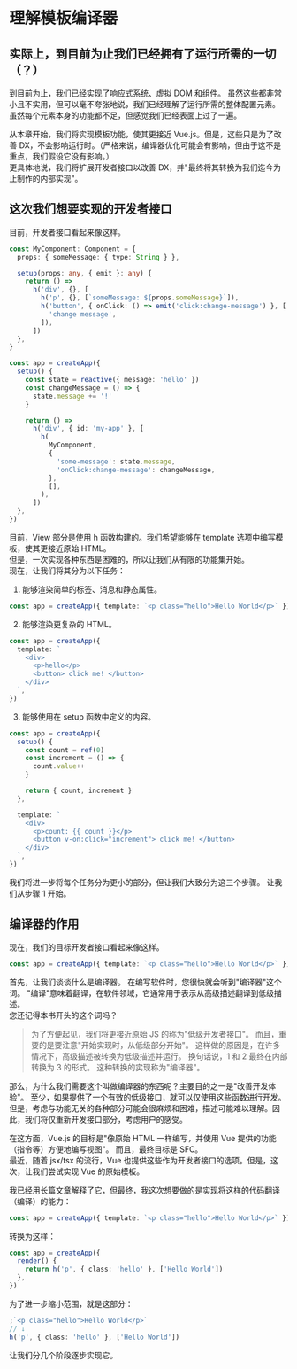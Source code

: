 # 理解模板编译器

## 实际上，到目前为止我们已经拥有了运行所需的一切（？）

到目前为止，我们已经实现了响应式系统、虚拟 DOM 和组件。
虽然这些都非常小且不实用，但可以毫不夸张地说，我们已经理解了运行所需的整体配置元素。
虽然每个元素本身的功能都不足，但感觉我们已经表面上过了一遍。

从本章开始，我们将实现模板功能，使其更接近 Vue.js。但是，这些只是为了改善 DX，不会影响运行时。（严格来说，编译器优化可能会有影响，但由于这不是重点，我们假设它没有影响。）\
更具体地说，我们将扩展开发者接口以改善 DX，并"最终将其转换为我们迄今为止制作的内部实现"。

## 这次我们想要实现的开发者接口

目前，开发者接口看起来像这样。

```ts
const MyComponent: Component = {
  props: { someMessage: { type: String } },

  setup(props: any, { emit }: any) {
    return () =>
      h('div', {}, [
        h('p', {}, [`someMessage: ${props.someMessage}`]),
        h('button', { onClick: () => emit('click:change-message') }, [
          'change message',
        ]),
      ])
  },
}

const app = createApp({
  setup() {
    const state = reactive({ message: 'hello' })
    const changeMessage = () => {
      state.message += '!'
    }

    return () =>
      h('div', { id: 'my-app' }, [
        h(
          MyComponent,
          {
            'some-message': state.message,
            'onClick:change-message': changeMessage,
          },
          [],
        ),
      ])
  },
})
```

目前，View 部分是使用 h 函数构建的。我们希望能够在 template 选项中编写模板，使其更接近原始 HTML。\
但是，一次实现各种东西是困难的，所以让我们从有限的功能集开始。\
现在，让我们将其分为以下任务：

1. 能够渲染简单的标签、消息和静态属性。

```ts
const app = createApp({ template: `<p class="hello">Hello World</p>` })
```

2. 能够渲染更复杂的 HTML。

```ts
const app = createApp({
  template: `
    <div>
      <p>hello</p>
      <button> click me! </button>
    </div>
  `,
})
```

3. 能够使用在 setup 函数中定义的内容。

```ts
const app = createApp({
  setup() {
    const count = ref(0)
    const increment = () => {
      count.value++
    }

    return { count, increment }
  },

  template: `
    <div>
      <p>count: {{ count }}</p>
      <button v-on:click="increment"> click me! </button>
    </div>
  `,
})
```

我们将进一步将每个任务分为更小的部分，但让我们大致分为这三个步骤。
让我们从步骤 1 开始。

## 编译器的作用

现在，我们的目标开发者接口看起来像这样。

```ts
const app = createApp({ template: `<p class="hello">Hello World</p>` })
```

首先，让我们谈谈什么是编译器。
在编写软件时，您很快就会听到"编译器"这个词。
"编译"意味着翻译，在软件领域，它通常用于表示从高级描述翻译到低级描述。\
您还记得本书开头的这个词吗？

> 为了方便起见，我们将更接近原始 JS 的称为"低级开发者接口"。
> 而且，重要的是要注意"开始实现时，从低级部分开始"。
> 这样做的原因是，在许多情况下，高级描述被转换为低级描述并运行。
> 换句话说，1 和 2 最终在内部转换为 3 的形式。
> 这种转换的实现称为"编译器"。

那么，为什么我们需要这个叫做编译器的东西呢？主要目的之一是"改善开发体验"。
至少，如果提供了一个有效的低级接口，就可以仅使用这些函数进行开发。
但是，考虑与功能无关的各种部分可能会很麻烦和困难，描述可能难以理解。因此，我们将仅重新开发接口部分，考虑用户的感受。

在这方面，Vue.js 的目标是"像原始 HTML 一样编写，并使用 Vue 提供的功能（指令等）方便地编写视图"。
而且，最终目标是 SFC。\
最近，随着 jsx/tsx 的流行，Vue 也提供这些作为开发者接口的选项。但是，这次，让我们尝试实现 Vue 的原始模板。

我已经用长篇文章解释了它，但最终，我这次想要做的是实现将这样的代码翻译（编译）的能力：

```ts
const app = createApp({ template: `<p class="hello">Hello World</p>` })
```

转换为这样：

```ts
const app = createApp({
  render() {
    return h('p', { class: 'hello' }, ['Hello World'])
  },
})
```

为了进一步缩小范围，就是这部分：

```ts
;`<p class="hello">Hello World</p>`
// ↓
h('p', { class: 'hello' }, ['Hello World'])
```

让我们分几个阶段逐步实现它。
